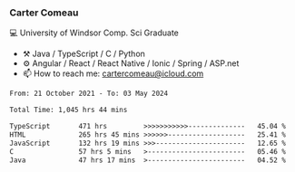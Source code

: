 ### Carter Comeau

💻 University of Windsor Comp. Sci Graduate

- ⚒️ Java / TypeScript / C / Python
- ⚙️ Angular / React / React Native / Ionic / Spring / ASP.net
- 📫 How to reach me: cartercomeau@icloud.com

<!--START_SECTION:waka-->

```txt
From: 21 October 2021 - To: 03 May 2024

Total Time: 1,045 hrs 44 mins

TypeScript       471 hrs         >>>>>>>>>>>--------------   45.04 %
HTML             265 hrs 45 mins >>>>>>-------------------   25.41 %
JavaScript       132 hrs 19 mins >>>----------------------   12.65 %
C                57 hrs 5 mins   >------------------------   05.46 %
Java             47 hrs 17 mins  >------------------------   04.52 %
```

<!--END_SECTION:waka-->
